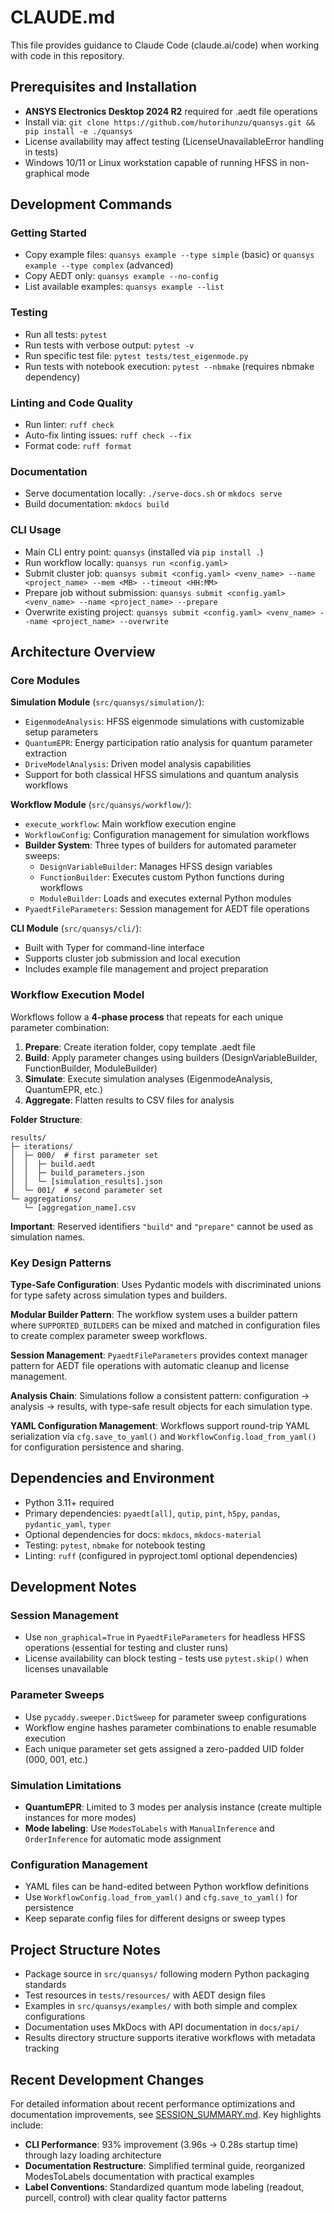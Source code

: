 # CLAUDE.md

This file provides guidance to Claude Code (claude.ai/code) when working with code in this repository.

## Prerequisites and Installation

- **ANSYS Electronics Desktop 2024 R2** required for .aedt file operations
- Install via: `git clone https://github.com/hutorihunzu/quansys.git && pip install -e ./quansys`
- License availability may affect testing (LicenseUnavailableError handling in tests)
- Windows 10/11 or Linux workstation capable of running HFSS in non-graphical mode

## Development Commands

### Getting Started
- Copy example files: `quansys example --type simple` (basic) or `quansys example --type complex` (advanced)
- Copy AEDT only: `quansys example --no-config`
- List available examples: `quansys example --list`

### Testing
- Run all tests: `pytest`
- Run tests with verbose output: `pytest -v`
- Run specific test file: `pytest tests/test_eigenmode.py`
- Run tests with notebook execution: `pytest --nbmake` (requires nbmake dependency)

### Linting and Code Quality
- Run linter: `ruff check`
- Auto-fix linting issues: `ruff check --fix`
- Format code: `ruff format`

### Documentation
- Serve documentation locally: `./serve-docs.sh` or `mkdocs serve`
- Build documentation: `mkdocs build`

### CLI Usage
- Main CLI entry point: `quansys` (installed via `pip install .`)
- Run workflow locally: `quansys run <config.yaml>`
- Submit cluster job: `quansys submit <config.yaml> <venv_name> --name <project_name> --mem <MB> --timeout <HH:MM>`
- Prepare job without submission: `quansys submit <config.yaml> <venv_name> --name <project_name> --prepare`
- Overwrite existing project: `quansys submit <config.yaml> <venv_name> --name <project_name> --overwrite`

## Architecture Overview

### Core Modules

**Simulation Module** (`src/quansys/simulation/`):
- `EigenmodeAnalysis`: HFSS eigenmode simulations with customizable setup parameters
- `QuantumEPR`: Energy participation ratio analysis for quantum parameter extraction
- `DriveModelAnalysis`: Driven model analysis capabilities
- Support for both classical HFSS simulations and quantum analysis workflows

**Workflow Module** (`src/quansys/workflow/`):
- `execute_workflow`: Main workflow execution engine
- `WorkflowConfig`: Configuration management for simulation workflows
- **Builder System**: Three types of builders for automated parameter sweeps:
  - `DesignVariableBuilder`: Manages HFSS design variables
  - `FunctionBuilder`: Executes custom Python functions during workflows
  - `ModuleBuilder`: Loads and executes external Python modules
- `PyaedtFileParameters`: Session management for AEDT file operations

**CLI Module** (`src/quansys/cli/`):
- Built with Typer for command-line interface
- Supports cluster job submission and local execution
- Includes example file management and project preparation

### Workflow Execution Model

Workflows follow a **4-phase process** that repeats for each unique parameter combination:

1. **Prepare**: Create iteration folder, copy template .aedt file
2. **Build**: Apply parameter changes using builders (DesignVariableBuilder, FunctionBuilder, ModuleBuilder)  
3. **Simulate**: Execute simulation analyses (EigenmodeAnalysis, QuantumEPR, etc.)
4. **Aggregate**: Flatten results to CSV files for analysis

**Folder Structure**:
```
results/
├─ iterations/
│  ├─ 000/  # first parameter set
│  │  ├─ build.aedt
│  │  ├─ build_parameters.json
│  │  └─ [simulation_results].json
│  └─ 001/  # second parameter set
└─ aggregations/
   └─ [aggregation_name].csv
```

**Important**: Reserved identifiers `"build"` and `"prepare"` cannot be used as simulation names.

### Key Design Patterns

**Type-Safe Configuration**: Uses Pydantic models with discriminated unions for type safety across simulation types and builders.

**Modular Builder Pattern**: The workflow system uses a builder pattern where `SUPPORTED_BUILDERS` can be mixed and matched in configuration files to create complex parameter sweep workflows.

**Session Management**: `PyaedtFileParameters` provides context manager pattern for AEDT file operations with automatic cleanup and license management.

**Analysis Chain**: Simulations follow a consistent pattern: configuration → analysis → results, with type-safe result objects for each simulation type.

**YAML Configuration Management**: Workflows support round-trip YAML serialization via `cfg.save_to_yaml()` and `WorkflowConfig.load_from_yaml()` for configuration persistence and sharing.

## Dependencies and Environment

- Python 3.11+ required
- Primary dependencies: `pyaedt[all]`, `qutip`, `pint`, `h5py`, `pandas`, `pydantic_yaml`, `typer`
- Optional dependencies for docs: `mkdocs`, `mkdocs-material`
- Testing: `pytest`, `nbmake` for notebook testing
- Linting: `ruff` (configured in pyproject.toml optional dependencies)

## Development Notes

### Session Management
- Use `non_graphical=True` in `PyaedtFileParameters` for headless HFSS operations (essential for testing and cluster runs)
- License availability can block testing - tests use `pytest.skip()` when licenses unavailable

### Parameter Sweeps
- Use `pycaddy.sweeper.DictSweep` for parameter sweep configurations
- Workflow engine hashes parameter combinations to enable resumable execution
- Each unique parameter set gets assigned a zero-padded UID folder (000, 001, etc.)

### Simulation Limitations
- **QuantumEPR**: Limited to 3 modes per analysis instance (create multiple instances for more modes)
- **Mode labeling**: Use `ModesToLabels` with `ManualInference` and `OrderInference` for automatic mode assignment

### Configuration Management
- YAML files can be hand-edited between Python workflow definitions
- Use `WorkflowConfig.load_from_yaml()` and `cfg.save_to_yaml()` for persistence
- Keep separate config files for different designs or sweep types

## Project Structure Notes

- Package source in `src/quansys/` following modern Python packaging standards
- Test resources in `tests/resources/` with AEDT design files
- Examples in `src/quansys/examples/` with both simple and complex configurations
- Documentation uses MkDocs with API documentation in `docs/api/`
- Results directory structure supports iterative workflows with metadata tracking

## Recent Development Changes

For detailed information about recent performance optimizations and documentation improvements, see [SESSION_SUMMARY.md](SESSION_SUMMARY.md). Key highlights include:

- **CLI Performance**: 93% improvement (3.96s → 0.28s startup time) through lazy loading architecture
- **Documentation Restructure**: Simplified terminal guide, reorganized ModesToLabels documentation with practical examples
- **Label Conventions**: Standardized quantum mode labeling (readout, purcell, control) with clear quality factor patterns